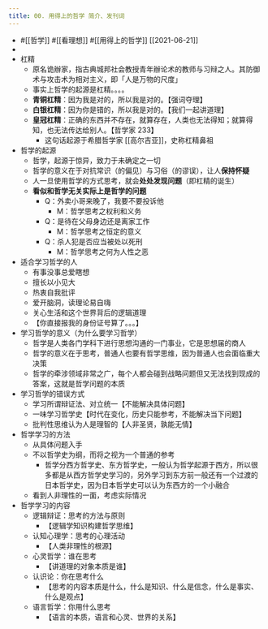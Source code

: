 ```yaml
---
title: 00. 用得上的哲学 简介、发刊词
---
```

- #[[哲学]] #[[看理想]] #[[用得上的哲学]] [[2021-06-21]]
-
- 杠精
	- 原名诡辦家，指古典城邦社会教授青年辦论术的教师与习辩之人。其防御术与攻击术为相对主义，即「人是万物的尺度」
	- 事实上哲学的起源是杠精。。。。
	- **青铜杠精**：因为我是对的，所以我是对的。【强词夺理】
	- **白银杠精**：因为你是错的，所以我是对的。【我们一起讲道理】
	- **皇冠杠精**：正确的东西并不存在，就算存在，人类也无法得知；就算得知，也无法传达给别人。【哲学家 233】
		- 这句话起源于希腊哲学家 [[高尔吉亚]]，史称杠精鼻祖
- 哲学的起源
	- 哲学，起源于惊异，致力于未确定之一切
	- 哲学的意义在于对抗常识（的偏见）与习俗（的谬误），让人**保持怀疑**
	- 人一旦使用哲学的方式思考，就会**处处发现问题**（即杠精的诞生）
	- **看似和哲学无关实际上是哲学的问题**
		- Q：外卖小哥来晚了，我要不要投诉他
			- M：哲学思考之权利和义务
		- Q：是待在父母身边还是离家工作
			- M：哲学思考之恒定的意义
		- Q：杀人犯是否应当被处以死刑
			- M：哲学思考之何为人性之恶
- 适合学习哲学的人
	- 有事没事总爱瞎想
	- 擅长以小见大
	- 热衷自我批评
	- 爱开脑洞，读理论易自嗨
	- 关心生活和这个世界背后的逻辑道理
	- 【你直接报我的身份证号算了。。。】
- 学习哲学的意义（为什么要学习哲学）
	- 哲学是人类各门学科下进行思想沟通的一门事业，它是思想届的商人
	- 哲学的意义在于思考，普通人也要有哲学思维，因为普通人也会面临重大决策
	- 哲学的牵涉领域非常之广，每个人都会碰到战略问题但又无法找到现成的答案，这就是哲学问题的本质
- 学习哲学的错误方式
	- 学习所谓辩证法、对立统一【不能解决具体问题】
	- 一味学习哲学史【时代在变化，历史只能参考，不能解决当下问题】
	- 批判性思维认为人是理智的【人非圣贤，孰能无情】
- 哲学学习的方法
	- 从具体问题入手
	- 不以哲学史为纲，而将之视为一个普通的参考
		- 哲学分西方哲学史、东方哲学史，一般认为哲学起源于西方，所以很多都是从西方哲学史学习的，另外学习到东方前一般还有一个过渡的日本哲学史，因为日本哲学史可以认为东西方的一个小融合
	- 看到人非理性的一面，考虑实际情况
- 哲学学习的内容
	- 逻辑辩证：思考的方法与原则
		- 【逻辑学知识构建哲学思维】
	- 认知心理学：思考的心理活动
		- 【人类非理性的根源】
	- 心灵哲学：谁在思考
		- 【讲道理的对象本质是谁】
	- 认识论：你在思考什么
		- 【思考的内容本质是什么，什么是知识、什么是信念，什么是事实、什么是观点】
	- 语言哲学：你用什么思考
		- 【语言的本质，语言和心灵、世界的关系】